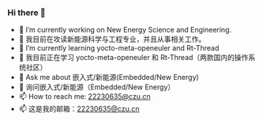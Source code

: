 ### Hi there 👋
- 🔭 I’m currently working on New Energy Science and Engineering.
- 🔭 我目前在攻读新能源科学与工程专业，并且从事相关工作。
- 🌱 I’m currently learning yocto-meta-openeuler and Rt-Thread
- 🌱 我目前正在学习 yocto-meta-openeuler 和 Rt-Thread（两款国内的操作系统社区）
- 💬 Ask me about 嵌入式/新能源(Embedded/New Energy)
- 💬 询问嵌入式/新能源（Embedded/New Energy）
- 📫 How to reach me: 22230635@czu.cn
- 📫 这是我的邮箱：22230635@czu.cn


<!--
**Darrenpig/Darrenpig** is a ✨ _special_ ✨ repository because its `README.md` (this file) appears on your GitHub profile.

Here are some ideas to get you started:

- 🔭 I’m currently working on ...
- 🌱 I’m currently learning ...
- 👯 I’m looking to collaborate on ...
- 🤔 I’m looking for help with ...
- 💬 Ask me about ...
- 📫 How to reach me: ...
- 😄 Pronouns: ...
- ⚡ Fun fact: ...
-->
